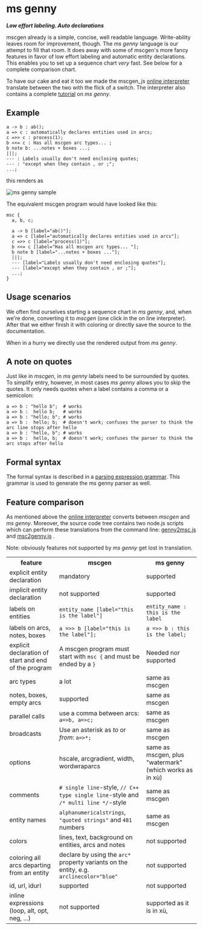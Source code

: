 # ms genny
_**Low effort labeling. Auto declarations**_

mscgen already is a simple, concise, well readable language. Write-ability
leaves room for improvement, though.
The *ms genny* language is our attempt to fill that room. It does away with some of 
mscgen's more fancy features in favor of low effort labeling
and automatic entity declarations. This enables you to set up a sequence chart *very*
fast. See below for a complete comparison chart.

To have our cake and eat it too we made the mscgen_js [online interpreter][4] translate between
the two with the flick of a switch. The interpreter also contains a complete [tutorial][5]
on *ms genny*. 

## Example
``` msgenny
a -> b : ab();
a => c : automatically declares entities used in arcs;
c =>> c : process(1);
b <<= c : Has all mscgen arc types... ;
b note b: ...notes + boxes ...;
|||;
--- : Labels usually don't need enclosing quotes;
--- : "except when they contain , or ;";
...;
```

this renders as

![ms genny sample](https://raw.github.com/sverweij/mscgen_js/master/wikum/msgennysample.png)

The equivalent mscgen program would have looked like this:
``` mscgen
msc {
  a, b, c;

  a -> b [label="ab()"];
  a => c [label="automatically declares entities used in arcs"];
  c =>> c [label="process(1)"];
  b <<= c [label="Has all mscgen arc types... "];
  b note b [label="...notes + boxes ..."];
  |||;
  --- [label="Labels usually don't need enclosing quotes"];
  --- [label="except when they contain , or ;"];
  ...;
}
```

## Usage scenarios
We often find ourselves starting a sequence chart in *ms genny*, and, when
we're done, converting it to *mscgen* (one click in the on line interpreter). After
that we either finish it with coloring or directly save the source to
the documentation.

When in a hurry we directly use the rendered output from *ms genny*.

## A note on quotes ##
Just like in *mscgen*, in *ms genny* labels need to be surrounded by quotes. 
To simplify entry, however, in most cases *ms genny* allows you to 
skip the quotes. It only needs quotes when a label contains a comma or a 
semicolon:

    a => b : "hello b";  # works
    a => b :  hello b;   # works
    a => b : "hello; b"; # works
    a => b :  hello; b;  # doesn't work; confuses the parser to think the arc line stops after hello
    a => b : "hello, b"; # works
    a => b :  hello, b;  # doesn't work; confuses the parser to think the arc stops after hello


## Formal syntax ##
The formal syntax is described in a [parsing expression grammar][1]. This grammar
is used to generate the ms genny parser as well.

## Feature comparison
As mentioned above the [online interpreter][4] converts between *mscgen* and *ms genny*.
Moreover, the source code tree contains two node.js scripts which can perform 
these translations from the command line: [genny2msc.js][2] and [msc2genny.js][3] . 

Note: obviously features not supported by *ms genny* get lost in translation.


<table>
    <tr><th>feature</th><th>mscgen</th><th>ms genny</th></tr>
    <tr>
        <td>explicit entity declaration</td>
        <td>mandatory</td>
        <td>supported</td>
    </tr>
    <tr>
        <td>implicit entity declaration</td>
        <td>not supported</td>
        <td>supported</td>
    </tr>
    <tr>
        <td>labels on entities</td>
        <td><code>entity_name [label="this is the label"]</code></td>
        <td><code>entity_name : this is the label</code></td>
    </tr>
    <tr>
        <td>labels on arcs, notes, boxes</td>
        <td><code>a =>> b [label="this is the label"];</code></td>
        <td><code>a =>> b : this is the label;</code></td>
    </tr>
    <tr>
        <td>explicit declaration of start and end of the program</td>
        <td>A mscgen program must start with <code>msc {</code> and must be ended by a <code>}</code></td>
        <td>Needed nor supported</td>
    </tr>
    <tr>
        <td>arc types</td>
        <td>a lot</td>
        <td>same as mscgen</td>
    </tr>
    <tr>
        <td>notes, boxes, empty arcs</td>
        <td>supported</td>
        <td>same as mscgen</td>
    </tr>
    <tr>
        <td>parallel calls</td>
        <td>use a comma between arcs: <code>a=>b, a=>c;</code></td>
        <td>same as mscgen</td>
    </tr>
    <tr>
        <td>broadcasts</td>
        <td>Use an asterisk as <em>to</em> or <em>from</em>: <code>a=>*;</code></td>
        <td>same as mscgen</td>
    </tr>
    <tr>
        <td>options</td>
        <td>hscale, arcgradient, width, wordwraparcs </td>
        <td>same as mscgen, plus "watermark" (which works as in xù)</td>
    </tr>
    <tr>
        <td>comments</td>
        <td><code># single line</code>-style, <code>// C++ type single line</code>-style and <code>/* multi line */</code>-style</td>
        <td>same as mscgen</td>
    </tr>
    <tr>
        <td>entity names</td>
        <td><code>alphanumericalstrings</code>, <code>"quoted strings"</code>  and <code>481</code> numbers</td>
        <td>same as mscgen</td>
    </tr>
    <tr>
        <td>colors</td>
        <td>lines, text, background on entities, arcs and notes</td>
        <td>not supported</td>
    </tr>
    <tr>
        <td>coloring all arcs departing from an entity</td>
        <td>declare by using the <code>arc*</code> property variants on the entity, e.g. <code>arclinecolor="blue"</code></td>
        <td>not supported</td>
    </tr>
    <tr>
        <td>id, url, idurl</td>
        <td>supported</td>
        <td>not supported</td>
    </tr>
    <tr>
        <td>inline expressions (loop, alt, opt, neg, ...)</td>
        <td>not supported</td>
        <td>supported as it is in xù, </td>
    </tr>
</table>

[1]: ../src/script/parse/peg/msgennyparser.pegjs
[2]: ../src/script/cli/genny2msc.js
[3]: ../src/script/cli/msc2genny.js
[4]: https://sverweij.github.io/mscgen_js/
[5]: https://sverweij.github.io/mscgen_js/tutorial.html
